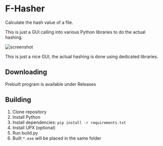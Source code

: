 # F-Hasher
Calculate the hash value of a file.

This is just a GUI calling into various Python libraries to do the actual hashing.

![screenshot](https://user-images.githubusercontent.com/40371578/192598621-376d9a4f-a04b-4ef7-a711-46408a1bd08d.png)

This is just a nice GUI, the actual hashing is done using dedicated libraries.

## Downloading
Prebuilt program is available under Releases

## Building
1. Clone repository
2. Install Python
3. Install dependencies: `pip install -r requirements.txt`
4. Install UPX (optional)
5. Run build.py
6. Built `*.exe` will be placed in the same folder
